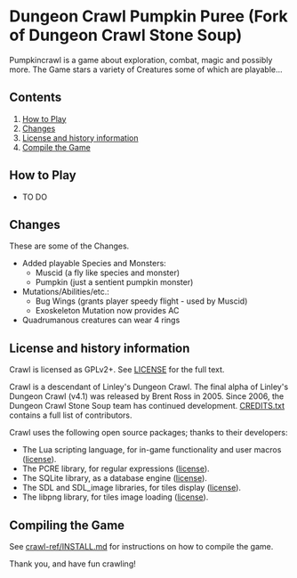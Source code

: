 # Dungeon Crawl Pumpkin Puree (Fork of Dungeon Crawl Stone Soup)

Pumpkincrawl is a game about exploration, combat, magic and possibly more.
The Game stars a variety of Creatures some of which are playable...

## Contents

1. [How to Play](#how-to-play)
2. [Changes](#changes)
3. [License and history information](#license-and-history-information)
4. [Compile the Game](#compiling-the-game)

## How to Play

* TO DO

## Changes
These are some of the Changes.
* Added playable Species and Monsters:
    + Muscid (a fly like species and monster)
    + Pumpkin (just a sentient pumpkin monster)
* Mutations/Abilities/etc.:
    + Bug Wings (grants player speedy flight - used by Muscid)
    + Exoskeleton Mutation now provides AC
* Quadrumanous creatures can wear 4 rings

## License and history information

Crawl is licensed as GPLv2+. See [LICENSE](LICENSE) for the full text.

Crawl is a descendant of Linley's Dungeon Crawl. The final alpha of Linley's Dungeon Crawl (v4.1) was released by Brent Ross in 2005. Since 2006, the Dungeon Crawl Stone Soup team has continued development. [CREDITS.txt](crawl-ref/CREDITS.txt) contains a full list of contributors.

Crawl uses the following open source packages; thanks to their developers:

* The Lua scripting language, for in-game functionality and user macros ([license](crawl-ref/docs/license/lualicense.txt)).
* The PCRE library, for regular expressions ([license](crawl-ref/docs/license/pcre_license.txt)).
* The SQLite library, as a database engine ([license](https://www.sqlite.org/copyright.html)).
* The SDL and SDL_image libraries, for tiles display ([license](crawl-ref/docs/license/lgpl.txt)).
* The libpng library, for tiles image loading ([license](crawl-ref/docs/license/libpng-LICENSE.txt)).

## Compiling the Game

See [crawl-ref/INSTALL.md](crawl-ref/INSTALL.md) for instructions on how to compile the game.  

Thank you, and have fun crawling!
